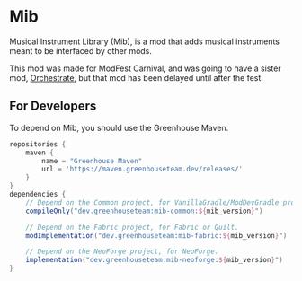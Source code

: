 # Mib

Musical Instrument Library (Mib), is a mod that adds musical instruments meant to be interfaced by other mods.

This mod was made for ModFest Carnival, and was going to have a sister mod, [Orchestrate](https://github.com/GreenhouseTeam/orchestrate), but that mod has been delayed until after the fest.

## For Developers
To depend on Mib, you should use the Greenhouse Maven.
```groovy
repositories {
    maven {
        name = "Greenhouse Maven"
        url = 'https://maven.greenhouseteam.dev/releases/'
    }
}
dependencies {
    // Depend on the Common project, for VanillaGradle/ModDevGradle projects.
    compileOnly("dev.greenhouseteam:mib-common:${mib_version}")

    // Depend on the Fabric project, for Fabric or Quilt.
    modImplementation("dev.greenhouseteam:mib-fabric:${mib_version}")

    // Depend on the NeoForge project, for NeoForge.
    implementation("dev.greenhouseteam:mib-neoforge:${mib_version}")
}
```